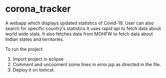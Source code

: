 # corona_tracker
A webapp which displays updated statistics of Covid-19. User can also search for specific country's statistics
It uses rapid api to fetch data about world wide stats.
It also fetches data from MOHFW to fetch data about Indian states and territories.

To run the project
1. Import project in eclipse
2. Comment and uncooment some lines in error.jsp as directed in the file.
3. Deploy it on tomcat.
